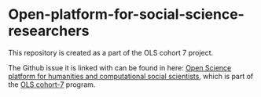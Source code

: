 # Open-platform-for-social-science-researchers
This repository is created as a part of the OLS cohort 7 project.

The Github issue it is linked with can be found in here: [Open Science platform for humanities and computational social scientists](https://github.com/open-life-science/ols-7/issues/18), which is part of the [OLS cohort-7](https://github.com/open-life-science/ols-7) program.
